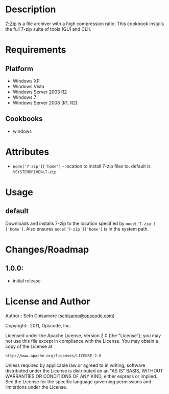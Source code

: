 Description
===========

[7-Zip](http://www.7-zip.org/) is a file archiver with a high compression ratio. This cookbook installs the full 7-zip suite of tools (GUI and CLI).

Requirements
============

Platform
--------

* Windows XP
* Windows Vista
* Windows Server 2003 R2
* Windows 7
* Windows Server 2008 (R1, R2)

Cookbooks
---------

* windows

Attributes
==========

* `node['7-zip']['home']` - location to install 7-zip files to.  default is `%SYSTEMDRIVE%\7-zip`

Usage
=====

default
-------

Downloads and installs 7-zip to the location specified by `node['7-zip']['home']`.  Also ensures `node['7-zip']['home']` is in the system path.

Changes/Roadmap
===============

## 1.0.0:

* initial release

License and Author
==================

Author:: Seth Chisamore (<schisamo@opscode.com>)

Copyright:: 2011, Opscode, Inc.

Licensed under the Apache License, Version 2.0 (the "License");
you may not use this file except in compliance with the License.
You may obtain a copy of the License at

    http://www.apache.org/licenses/LICENSE-2.0

Unless required by applicable law or agreed to in writing, software
distributed under the License is distributed on an "AS IS" BASIS,
WITHOUT WARRANTIES OR CONDITIONS OF ANY KIND, either express or implied.
See the License for the specific language governing permissions and
limitations under the License.

